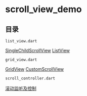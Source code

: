 # scroll_view_demo

## 目录

`list_view.dart`

[SingleChildScrollView](https://book.flutterchina.club/chapter6/single_child_scrollview.html)
[ListView](https://book.flutterchina.club/chapter6/listview.html)

`grid_view.dart`

[GridView](https://book.flutterchina.club/chapter6/gridview.html)
[CustomScrollView](https://book.flutterchina.club/chapter6/custom_scrollview.html)

`scroll_controller.dart`

[滚动监听及控制](https://book.flutterchina.club/chapter6/scroll_controller.html)

